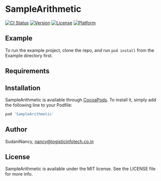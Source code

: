 # SampleArithmetic

[![CI Status](https://img.shields.io/travis/SudaniNancy/SampleArithmetic.svg?style=flat)](https://travis-ci.org/SudaniNancy/SampleArithmetic)
[![Version](https://img.shields.io/cocoapods/v/SampleArithmetic.svg?style=flat)](https://cocoapods.org/pods/SampleArithmetic)
[![License](https://img.shields.io/cocoapods/l/SampleArithmetic.svg?style=flat)](https://cocoapods.org/pods/SampleArithmetic)
[![Platform](https://img.shields.io/cocoapods/p/SampleArithmetic.svg?style=flat)](https://cocoapods.org/pods/SampleArithmetic)

## Example

To run the example project, clone the repo, and run `pod install` from the Example directory first.

## Requirements

## Installation

SampleArithmetic is available through [CocoaPods](https://cocoapods.org). To install
it, simply add the following line to your Podfile:

```ruby
pod 'SampleArithmetic'
```

## Author

SudaniNancy, nancy@logisticinfotech.co.in

## License

SampleArithmetic is available under the MIT license. See the LICENSE file for more info.
